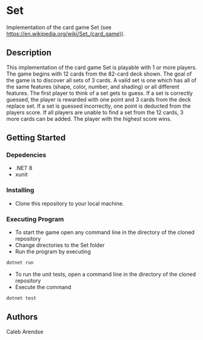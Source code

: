 # Set

Implementation of the card game Set (see <https://en.wikipedia.org/wiki/Set_(card_game)>).

## Description

This implementation of the card game Set is playable with 1 or more players. The game begins with 12 cards from the 82-card deck shown. The goal of the game is to discover all sets of 3 cards. A valid set is one which has all of the same features (shape, color, number, and shading) or all different features. The first player to think of a set gets to guess. If a set is correctly guessed, the player is rewarded with one point and 3 cards from the deck replace set. If a set is guessed incorrectly, one point is deducted from the players score. If all players are unable to find a set from the 12 cards, 3 more cards can be added. The player with the highest score wins.

## Getting Started

### Depedencies

* .NET 8
* xunit

### Installing

* Clone this repository to your local machine.

### Executing Program

* To start the game open any command line in the directory of the cloned repository
* Change directories to the Set folder
* Run the program by executing

```bash
dotnet run
```

* To run the unit tests, open a command line in the directory of the cloned repository
* Execute the command

```bash
dotnet test
```

## Authors

Caleb Arendse
